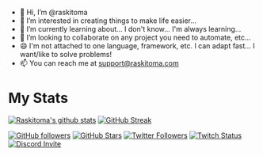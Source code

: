 - 👋 Hi, I’m @raskitoma
- 👀 I’m interested in creating things to make life easier...
- 🌱 I’m currently learning about... I don't know... I'm always learning...
- 💞️ I’m looking to collaborate on any project you need to automate, etc...
- :smile: I'm not attached to one language, framework, etc.  I can adapt fast... I want/like to solve problems!
- 📫 You can reach me at support@raskitoma.com


# My Stats
[![Raskitoma's github stats](https://github-readme-stats.vercel.app/api?username=raskitoma&show_icons=true&count_private=true)](https://github.com/raskitoma)
[![GitHub Streak](https://github-readme-streak-stats.herokuapp.com/?user=raskitoma&theme=light&count_private=true)](https://github.com/raskitoma)

[![GitHub followers](https://img.shields.io/github/followers/raskitoma?logo=GitHub&style=for-the-badge)](https://github.com/raskitoma)
[![GitHub Stars](https://img.shields.io/github/stars/raskitoma?logo=github&style=for-the-badge)](https://github.com/raskitoma)
[![Twitter Followers](https://img.shields.io/twitter/follow/wantan?color=0E7FC0&logo=twitter&style=for-the-badge&label=Twitter)](https://twitter.com/wantan)
[![Twitch Status](https://img.shields.io/twitch/status/raskitoma?color=9147FF&logo=twitch&style=for-the-badge)](https://twitch.tv/raskitoma)
[![Discord Invite](https://img.shields.io/discord/368210317764853760?color=4A55CC&label=Discord&logo=discord&style=for-the-badge)](https://discord.gg/bcU2CcXS)
